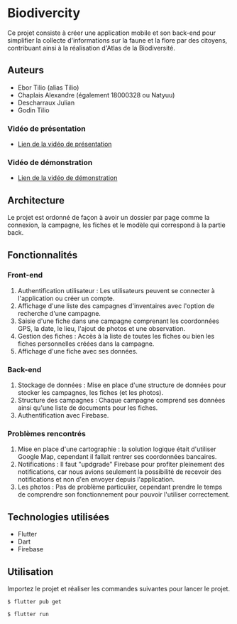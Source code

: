 # Biodivercity

Ce projet consiste à créer une application mobile et son back-end pour simplifier la collecte d'informations sur la faune et la flore par des citoyens, contribuant ainsi à la réalisation d'Atlas de la Biodiversité.

## Auteurs

- Ebor Tilio (alias Tilio)
- Chaplais Alexandre (également 18000328 ou Natyuu)
- Descharraux Julian
- Godin Tilio

### Vidéo de présentation

- [Lien de la vidéo de présentation](https://uniren1-my.sharepoint.com/personal/julian_descharreaux_etudiant_univ-rennes1_fr/_layouts/15/stream.aspx?id=%2Fpersonal%2Fjulian%5Fdescharreaux%5Fetudiant%5Funiv%2Drennes1%5Ffr%2FDocuments%2FEnregistrements%2FAppel%20avec%20Alexandre%20et%202%20autres%2D20231205%5F172330%2DEnregistrement%20de%20la%20r%C3%A9union%2Emp4&ga=1&referrer=StreamWebApp%2EWeb&referrerScenario=AddressBarCopied%2Eview)

### Vidéo de démonstration

- [Lien de la vidéo de démonstration](https://uniren1-my.sharepoint.com/personal/julian_descharreaux_etudiant_univ-rennes1_fr/_layouts/15/stream.aspx?id=%2Fpersonal%2Fjulian%5Fdescharreaux%5Fetudiant%5Funiv%2Drennes1%5Ffr%2FDocuments%2FEnregistrements%2FAppel%20avec%20Alexandre%20et%201%20autre%2D20231206%5F165000%2DEnregistrement%20de%20la%20r%C3%A9union%2Emp4&referrer=StreamWebApp%2EWeb&referrerScenario=AddressBarCopied%2Eview&ga=1)

## Architecture

Le projet est ordonné de façon à avoir un dossier par page comme la connexion, la campagne, les fiches et le modèle qui correspond à la partie back.

## Fonctionnalités

### Front-end
1. Authentification utilisateur : Les utilisateurs peuvent se connecter à l'application ou créer un compte.
2. Affichage d'une liste des campagnes d'inventaires avec l'option de recherche d'une campagne.
3. Saisie d'une fiche dans une campagne comprenant les coordonnées GPS, la date, le lieu, l'ajout de photos et une observation.
4. Gestion des fiches : Accès à la liste de toutes les fiches ou bien les fiches personnelles créées dans la campagne.
5. Affichage d'une fiche avec ses données.

### Back-end
1. Stockage de données : Mise en place d'une structure de données pour stocker les campagnes, les fiches (et les photos).
2. Structure des campagnes : Chaque campagne comprend ses données ainsi qu'une liste de documents pour les fiches.
3. Authentification avec Firebase.

### Problèmes rencontrés

1. Mise en place d'une cartographie : la solution logique était d'utiliser Google Map, cependant il fallait rentrer ses coordonnées bancaires.
2. Notifications : Il faut "updgrade" Firebase pour profiter pleinement des notifications, car nous avions seulement la possibilité de recevoir des notifications et non d'en envoyer depuis l'application.
3. Les photos : Pas de problème particulier, cependant prendre le temps de comprendre son fonctionnement pour pouvoir l'utiliser correctement.

## Technologies utilisées

- Flutter
- Dart
- Firebase

## Utilisation

Importez le projet et réaliser les commandes suivantes pour lancer le projet.

```
$ flutter pub get
```
```
$ flutter run
```
